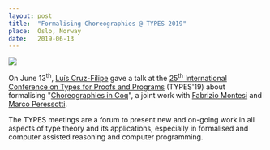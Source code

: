 ```yaml
---
layout: post
title:  "Formalising Choreographies @ TYPES 2019"
place:  Oslo, Norway
date:   2019-06-13
---
```

<img class="img-fluid mx-auto d-block" src="/images/posts/luis-types-2019.jpg">

On June 13<sup>th</sup>, [Luís Cruz-Filipe](/people.html#lcf) gave a talk at the [25<sup>th</sup> International Conference on Types for Proofs and Programs](https://https://cas.oslo.no/types2019/) (TYPES'19) about formalising "[Choreographies in Coq](http://www.ii.uib.no/~bezem/abstracts/TYPES_2019_paper_27)", a joint work with [Fabrizio Montesi](/people.html#fm) and [Marco Peressotti](/people.html#mp).

<!--more-->

The TYPES meetings are a forum to present new and on-going work in all aspects of type theory and its applications, especially in formalised and computer assisted reasoning and computer programming.
